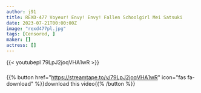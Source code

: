 ```yaml
---
author: j91
title: REXD-477 Voyeur! Envy! Envy! Fallen Schoolgirl Mei Satsuki
date: 2023-07-21T00:00:00Z
image: "rexd477pl.jpg"
tags: [Censored, ]
maker: []
actress: []
---
```



{{< youtubepl 79LpJ2joqVHA1wR >}}
###

{{% button href="https://streamtape.to/v/79LpJ2joqVHA1wR" icon="fas fa-download" %}}download this video{{% /button %}}
